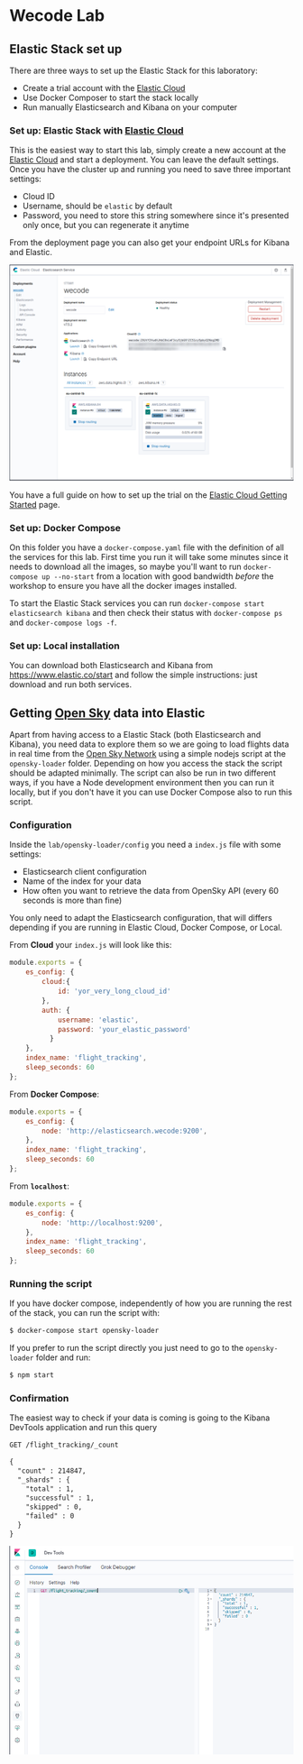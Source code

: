 # Wecode Lab

## Elastic Stack set up

There are three ways to set up the Elastic Stack for this laboratory:

* Create a trial account with the [Elastic Cloud][1]
* Use Docker Composer to start the stack locally
* Run manually Elasticsearch and Kibana on your computer

### Set up: Elastic Stack with [Elastic Cloud][1]

This is the easiest way to start this lab, simply create a new account at the [Elastic Cloud][1] and start a deployment. You can leave the default settings. Once you have the cluster up and running you need to save three important settings: 

* Cloud ID
* Username, should be `elastic` by default
* Password, you need to store this string somewhere since it's presented only once, but you can regenerate it anytime

From the deployment page you can also get your endpoint URLs for Kibana and Elastic.

![](images/deployment.png)

You have a full guide on how to set up the trial on the [Elastic Cloud Getting Started][2] page.

### Set up: Docker Compose

On this folder you have a `docker-compose.yaml` file with the definition of all the services for this lab. First time you run it will take some minutes since it needs to download all the images, so maybe you'll want to run `docker-compose up --no-start` from a location with good bandwidth *before* the workshop to ensure you have all the docker images installed.

To start the Elastic Stack services you can run `docker-compose start elasticsearch kibana` and then check their status with `docker-compose ps` and `docker-compose logs -f`.

### Set up: Local installation

You can download both Elasticsearch and Kibana from <https://www.elastic.co/start> and follow the simple instructions: just download and run both services.

## Getting [Open Sky][3] data into Elastic

Apart from having access to a Elastic Stack (both Elasticsearch and Kibana), you need data to explore them so we are going to load flights data in real time from the [Open Sky Network][3] using a simple nodejs script at the `opensky-loader` folder. Depending on how you access the stack the script should be adapted minimally. The script can also be run in two different ways, if you have a Node development environment then you can run it locally, but if you don't have it you can use Docker Compose also to run this script.

### Configuration

Inside the `lab/opensky-loader/config` you need a `index.js` file with some settings:

* Elasticsearch client configuration
* Name of the index for your data
* How often you want to retrieve the data from OpenSky API (every 60 seconds is more than fine)

You only need to adapt the Elasticsearch configuration, that will differs depending if you are running in Elastic Cloud, Docker Compose, or Local.

From **Cloud** your `index.js` will look like this:

```js
module.exports = {
    es_config: {
        cloud:{
            id: 'yor_very_long_cloud_id'
        },
        auth: {
            username: 'elastic',
            password: 'your_elastic_password'
          }
    },
    index_name: 'flight_tracking',
    sleep_seconds: 60
};
```

From **Docker Compose**:

```js
module.exports = {
    es_config: {
        node: 'http://elasticsearch.wecode:9200',
    },
    index_name: 'flight_tracking',
    sleep_seconds: 60
};
```

From **`localhost`**:

```js
module.exports = {
    es_config: {
        node: 'http://localhost:9200',
    },
    index_name: 'flight_tracking',
    sleep_seconds: 60
};
```

### Running the script

If you have docker compose, independently of how you are running the rest of the stack, you can run the script with:

```sh
$ docker-compose start opensky-loader
```

If you prefer to run the script directly you just need to go to the `opensky-loader` folder and run:

```sh
$ npm start
```

### Confirmation

The easiest way to check if your data is coming is going to the Kibana DevTools application and run this query

```
GET /flight_tracking/_count
```

```
{
  "count" : 214847,
  "_shards" : {
    "total" : 1,
    "successful" : 1,
    "skipped" : 0,
    "failed" : 0
  }
}
```
![](images/kibana-dev-tools.png)



[1]: https://www.elastic.co/cloud/elasticsearch-service/signup
[2]: https://www.elastic.co/guide/en/cloud/current/ec-getting-started.html
[3]: https://opensky-network.org/